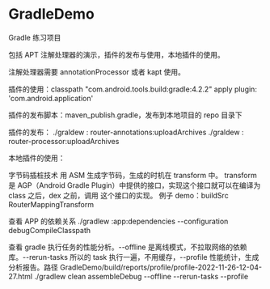 # GradleDemo

Gradle 练习项目

包括 APT 注解处理器的演示，插件的发布与使用，本地插件的使用。

注解处理器需要 annotationProcessor 或者 kapt 使用。

插件的使用：classpath "com.android.tools.build:gradle:4.2.2"
            apply plugin: 'com.android.application'

插件的发布脚本：maven_publish.gradle，发布到本地项目的 repo 目录下

插件的发布：
./graldew : router-annotations:uploadArchives
./graldew : router-processor:uploadArchives

本地插件的使用：


字节码插桩技术 用 ASM 生成字节码，生成的时机在 transform 中。
transform 是 AGP（Android Gradle Plugin）中提供的接口，实现这个接口就可以在编译为 class 之后，dex 之前，调用
这个接口的实现。
例子 demo：buildSrc RouterMappingTransform

查看 APP 的依赖关系
./gradlew :app:dependencies --configuration debugCompileClasspath

查看 gradle 执行任务的性能分析。--offline 是离线模式，不拉取网络的依赖库。--rerun-tasks 所以的 task 执行一遍，不用缓存，--profile 性能统计，生成分析报告。路径 GradleDemo/build/reports/profile/profile-2022-11-26-12-04-27.html
./gradlew clean assembleDebug --offline --rerun-tasks --profile   
